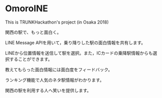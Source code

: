 # OmoroINE
This is TRUNKHackathon's project (in Osaka 2018)

関西の駅で、もっと面白く。

LINE Message APIを用いて，乗り降りした駅の面白情報を共有します。

LINEから位置情報を送信して駅を選択。また，ICカードの乗降駅情報からも選択することができます。

教えてもらった面白情報には面白度をフィードバック。

ランキング機能で人気のネタ駅情報がわかります。

関西の駅を利用する人へ笑いを提供します。

